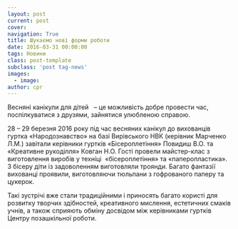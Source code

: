 ```yaml
---
layout: post
current: post
cover:
navigation: True
title: Шукаємо нові форми роботи
date: 2016-03-31 00:00:00
tags: Новини
class: post-template
subclass: 'post tag-news'
images:
  - image:
author: cpr
---
```


Весняні канікули для дітей   – це можливість добре провести час, поспілкуватися з друзями, зайнятися улюбленою справою.

28 &#8211; 29 березня 2016 року під час весняних канікул до вихованців гуртка «Народознавство» на базі Вирівського НВК (керівник Марченко Л.М.) завітали керівники гуртків «Бісероплетіння» Повидиш В.О. та «Креативне рукоділля» Ковган Н.О. Гості провели майстер-клас з виготовлення виробів у техніці  «бісероплетіння» та «паперопластика». З бісеру діти із задоволенням виготовляли троянди. Багато фантазії вихованці проявили, виготовляючи тюльпани з гофрованого паперу та цукерок.

Такі зустрічі вже стали традиційними і приносять багато користі для розвитку творчих здібностей, креативного мислення, естетичних смаків учнів, а також сприяють обміну досвідом між керівниками гуртків Центру позашкільної роботи.